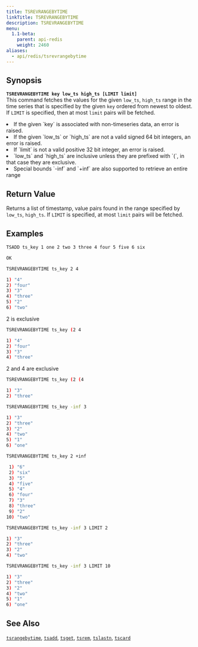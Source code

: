 ```yaml
---
title: TSREVRANGEBYTIME
linkTitle: TSREVRANGEBYTIME
description: TSREVRANGEBYTIME
menu:
  1.1-beta:
    parent: api-redis
    weight: 2460
aliases:
  - api/redis/tsrevrangebytime
---
```


## Synopsis
<b>`TSREVRANGEBYTIME key low_ts high_ts [LIMIT limit]`</b><br>
This command fetches the values for the given `low_ts`, `high_ts` range in the time series that is
specified by the given `key` ordered from newest to oldest. If `LIMIT` is specified, then at most
`limit` pairs will be fetched.

<li>If the given `key` is associated with non-timeseries data, an error is raised.</li>
<li>If the given `low_ts` or `high_ts` are not a valid signed 64 bit integers, an error is raised.</li>
<li>If `limit` is not a valid positive 32 bit integer, an error is raised.</li>
<li>`low_ts` and `high_ts` are inclusive unless they are prefixed with `(`, in that case they are
exclusive.</li>
<li>Special bounds `-inf` and `+inf` are also supported to retrieve an entire range</li>

## Return Value
Returns a list of timestamp, value pairs found in the range specified by `low_ts`, `high_ts`. If
`LIMIT` is specified, at most `limit` pairs will be fetched.

## Examples
```{.sh .copy .separator-dollar}
TSADD ts_key 1 one 2 two 3 three 4 four 5 five 6 six
```
```sh
OK
```
```{.sh .copy .separator-dollar}
TSREVRANGEBYTIME ts_key 2 4
```
```sh
1) "4"
2) "four"
3) "3"
4) "three"
5) "2"
6) "two"
```
2 is exclusive
```{.sh .copy .separator-dollar}
TSREVRANGEBYTIME ts_key (2 4
```
```sh
1) "4"
2) "four"
3) "3"
4) "three"
```
2 and 4 are exclusive
```{.sh .copy .separator-dollar}
TSREVRANGEBYTIME ts_key (2 (4
```
```sh
1) "3"
2) "three"
```
```{.sh .copy .separator-dollar}
TSREVRANGEBYTIME ts_key -inf 3
```
```sh
1) "3"
2) "three"
3) "2"
4) "two"
5) "1"
6) "one"
```
```{.sh .copy .separator-dollar}
TSREVRANGEBYTIME ts_key 2 +inf
```
```sh
 1) "6"
 2) "six"
 3) "5"
 4) "five"
 5) "4"
 6) "four"
 7) "3"
 8) "three"
 9) "2"
10) "two"
```
```{.sh .copy .separator-dollar}
TSREVRANGEBYTIME ts_key -inf 3 LIMIT 2
```
```sh
1) "3"
2) "three"
3) "2"
4) "two"
```
```{.sh .copy .separator-dollar}
TSREVRANGEBYTIME ts_key -inf 3 LIMIT 10
```
```sh
1) "3"
2) "three"
3) "2"
4) "two"
5) "1"
6) "one"
```

## See Also
[`tsrangebytime`](../tsrangebytime/), [`tsadd`](../tsadd/), [`tsget`](../tsget/),
[`tsrem`](../tsrem/), [`tslastn`](../tslastn/), [`tscard`](../tscard/)
